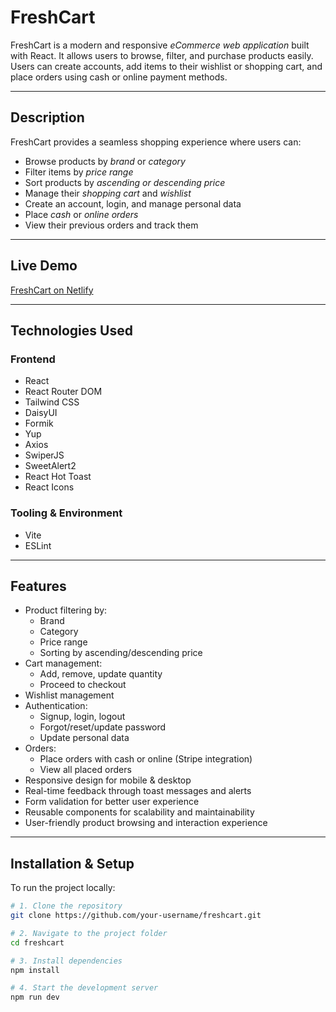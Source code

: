 # FreshCart

FreshCart is a modern and responsive *eCommerce web application* built with React. It allows users to browse, filter, and purchase products easily. Users can create accounts, add items to their wishlist or shopping cart, and place orders using cash or online payment methods.

---

## Description

FreshCart provides a seamless shopping experience where users can:

- Browse products by *brand* or *category*
- Filter items by *price range*
- Sort products by *ascending or descending price*
- Manage their *shopping cart* and *wishlist*
- Create an account, login, and manage personal data
- Place *cash* or *online orders*
- View their previous orders and track them

---

## Live Demo

[FreshCart on Netlify](https://688abc3a0dc1aba3806ff848--efreshcart.netlify.app/)

---

## Technologies Used

### Frontend
- React
- React Router DOM
- Tailwind CSS
- DaisyUI
- Formik
- Yup
- Axios
- SwiperJS
- SweetAlert2
- React Hot Toast
- React Icons

### Tooling & Environment
- Vite
- ESLint

---

## Features

- Product filtering by:
  - Brand
  - Category
  - Price range
  - Sorting by ascending/descending price
- Cart management:
  - Add, remove, update quantity
  - Proceed to checkout
- Wishlist management
- Authentication:
  - Signup, login, logout
  - Forgot/reset/update password
  - Update personal data
- Orders:
  - Place orders with cash or online (Stripe integration)
  - View all placed orders
- Responsive design for mobile & desktop
- Real-time feedback through toast messages and alerts
- Form validation for better user experience
- Reusable components for scalability and maintainability
- User-friendly product browsing and interaction experience

---

## Installation & Setup

To run the project locally:

```bash
# 1. Clone the repository
git clone https://github.com/your-username/freshcart.git

# 2. Navigate to the project folder
cd freshcart

# 3. Install dependencies
npm install

# 4. Start the development server
npm run dev
